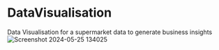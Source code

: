 # DataVisualisation
Data Visualisation for a supermarket data to generate business insights
![Screenshot 2024-05-25 134025](https://github.com/jyotsnagaur/DashboardDesign/assets/80620815/f24dc1df-1c6a-4460-b80e-0b6b260a6159)
